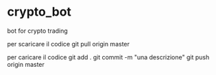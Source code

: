 # crypto_bot
bot for crypto trading

per scaricare il codice 
git pull origin master

per caricare il codice
git add .
git commit -m "una descrizione"
git push origin master

